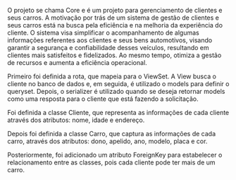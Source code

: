 O projeto se chama Core e é um projeto para gerenciamento de clientes e seus carros. A motivação por trás de um sistema de gestão de clientes e seus carros está na busca pela eficiência e na melhoria da experiência do cliente. O sistema visa simplificar o acompanhamento de algumas informações referentes aos clientes e seus bens automotivos, visando garantir a segurança e confiabilidade desses veículos, resultando em clientes mais satisfeitos e fidelizados. Ao mesmo tempo, otimiza a gestão de recursos e aumenta a eficiência operacional.

Primeiro foi definida a rota, que mapeia para o ViewSet. A View busca o cliente no banco de dados e, em seguida, é utilizado o models para definir o queryset. Depois, o serializer é utilizado quando se deseja retornar models como uma resposta para o cliente que está fazendo a solicitação.

Foi definida a classe Cliente, que representa as informações de cada cliente através dos atributos: nome, idade e endereço.

Depois foi definida a classe Carro, que captura as informações de cada carro, através dos atributos: dono, apelido, ano, modelo, placa e cor.

Posteriormente, foi adicionado um atributo ForeignKey para estabelecer o relacionamento entre as classes, pois cada cliente pode ter mais de um carro.